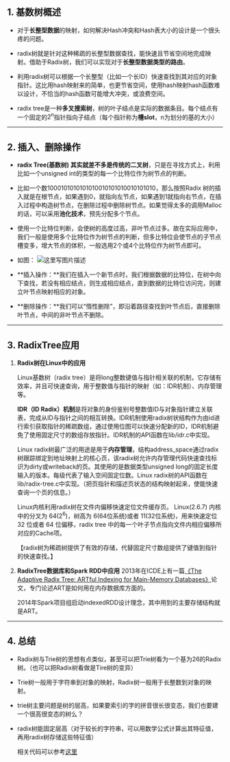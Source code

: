 ## 1. 基数树概述

+ 对于**长整型数据**的映射，如何解决Hash冲突和Hash表大小的设计是一个很头疼的问题。

+ radix树就是针对这种稀疏的长整型数据查找，能快速且节省空间地完成映射。借助于Radix树，我们可以实现对于**长整型数据类型的路由**。

+ 利用radix树可以根据一个长整型（比如一个长ID）快速查找到其对应的对象指针。这比用hash映射来的简单，也更节省空间，使用hash映射hash函数难以设计，不恰当的hash函数可能增大冲突，或浪费空间。

+ radix tree是一种**多叉搜索树**，树的叶子结点是实际的数据条目。每个结点有一个固定的$2^n$指针指向子结点（每个指针称为**槽slot**，n为划分的基的大小）


----------


## 2. 插入、删除操作

+ **radix Tree(基数树) 其实就差不多是传统的二叉树**，只是在寻找方式上，利用比如一个unsigned int的类型的每一个比特位作为树节点的判断。

+ 比如一个数1000101010101010010101010010101010，那么按照Radix 树的插入就是在根节点，如果遇到0，就指向左节点，如果遇到1就指向右节点，在插入过程中构造树节点，在删除过程中删除树节点。如果觉得太多的调用Malloc的话，可以采用**池化技术**，预先分配多个节点。

+ 使用一个比特位判断，会使树的高度过高，非叶节点过多。故在实际应用中，我们一般是使用多个比特位作为树节点的判断，但多比特位会使节点的子节点槽变多，增大节点的体积，一般选用2个或4个比特位作为树节点即可。

+ 如图：
![这里写图片描述](http://img.blog.csdn.net/20151106072520031)

+ **插入操作：**我们在插入一个新节点时，我们根据数据的比特位，在树中向下查找，若没有相应结点，则生成相应结点，直到数据的比特位访问完，则建立叶节点映射相应的对象。

+ **删除操作：**我们可以“惰性删除”，即沿着路径查找到叶节点后，直接删除叶节点，中间的非叶节点不删除。


----------


## 3. RadixTree应用
1. **Radix树在Linux中的应用**

	Linux基数树（radix tree）是将long整数键值与指针相关联的机制，它存储有效率，并且可快速查询，用于整数值与指针的映射（如：IDR机制）、内存管理等。
	
	**IDR（ID Radix）机制**是将对象的身份鉴别号整数值ID与对象指针建立关联表，完成从ID与指针之间的相互转换。IDR机制使用radix树状结构作为由id进行索引获取指针的稀疏数组，通过使用位图可以快速分配新的ID，IDR机制避免了使用固定尺寸的数组存放指针。IDR机制的API函数在lib/idr.c中实现。

	Linux radix树最广泛的用途是用于**内存管理**，结构address_space通过radix树跟踪绑定到地址映射上的核心页，该radix树允许内存管理代码快速查找标识为dirty或writeback的页。其使用的是数据类型unsigned long的固定长度输入的版本。每级代表了输入空间固定位数。Linux radix树的API函数在lib/radix-tree.c中实现。（把页指针和描述页状态的结构映射起来，使能快速查询一个页的信息。）

	Linux内核利用radix树在文件内偏移快速定位文件缓存页。 
Linux(2.6.7) 内核中的分叉为 64($2^6$)，树高为 6(64位系统)或者 11(32位系统)，用来快速定位 32 位或者 64 位偏移，radix tree 中的每一个叶子节点指向文件内相应偏移所对应的Cache项。

	【radix树为稀疏树提供了有效的存储，代替固定尺寸数组提供了键值到指针的快速查找。】 

2. **RadixTree数据库和Spark RDD中应用**
	2013年在ICDE上有一篇[《The Adaptive Radix Tree: ARTful Indexing for Main-Memory Databases》][1]论文，专门论述ART是如何用在内存数据库方面的。
	
	2014年Spark项目组启动indexedRDD设计理念，其中用到的主要存储结构就是ART。


----------


## 4. 总结

+ Radix树与Trie树的思想有点类似，甚至可以把Trie树看为一个基为26的Radix树。（也可以把Radix树看做是Tire树的变异）

+ Trie树一般用于字符串到对象的映射，Radix树一般用于长整数到对象的映射。

+ trie树主要问题是树的层高，如果要索引的字的拼音很长很变态，我们也要建一个很高很变态的树么？

+ radix树能固定层高（对于较长的字符串，可以用数学公式计算出其特征值，再用radix树存储这些特征值）

	相关代码可以参考[这里][2]


[1]: http://ieeexplore.ieee.org/xpl/articleDetails.jsp?arnumber=6544812
[2]: http://www.cnblogs.com/Bozh/archive/2012/04/15/radix.html